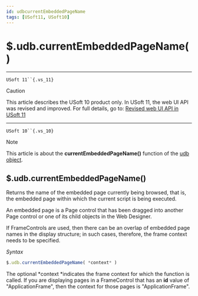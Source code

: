 ```yaml
---
id: udbcurrentEmbeddedPageName
tags: [USoft11, USoft10]
---
```

# $.udb.currentEmbeddedPageName()



----

`USoft 11``{.vs_11}`

> [!CAUTION]
> This article describes the USoft 10 product only.
> In USoft 11, the web UI API was revised and improved. For full details, go to:
> [Revised web UI API in USoft 11](/docs/Web_and_app_UIs/UDB_udb/Revised_web_UI_API_in_USoft_11.md)

----

`USoft 10``{.vs_10}`

> [!NOTE]
> This article is about the **currentEmbeddedPageName()** function of the [udb object](/docs/Web_and_app_UIs/UDB_udb).

## **$.udb.currentEmbeddedPageName()**

Returns the name of the embedded page currently being browsed, that is, the embedded page within which the current script is being executed.

An embedded page is a Page control that has been dragged into another Page control or one of its child objects in the Web Designer.

If FrameControls are used, then there can be an overlap of embedded page names in the display structure; in such cases, therefore, the frame context needs to be specified.

*Syntax*

```js
$.udb.currentEmbeddedPageName( *context* )
```

The optional *context *indicates the frame context for which the function is called. If you are displaying pages in a FrameControl that has an **id** value of "ApplicationFrame", then the context for those pages is "ApplicationFrame".